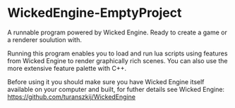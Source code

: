 # WickedEngine-EmptyProject
A runnable program powered by Wicked Engine. Ready to create a game or a renderer soulution with.

Running this program enables you to load and run lua scripts using features from Wicked Engine to render graphically rich scenes.
You can also use the more extensive feature palette with C++.

Before using it you should make sure you have Wicked Engine itself available on your computer and built, for futher details see Wicked Engine: https://github.com/turanszkij/WickedEngine
